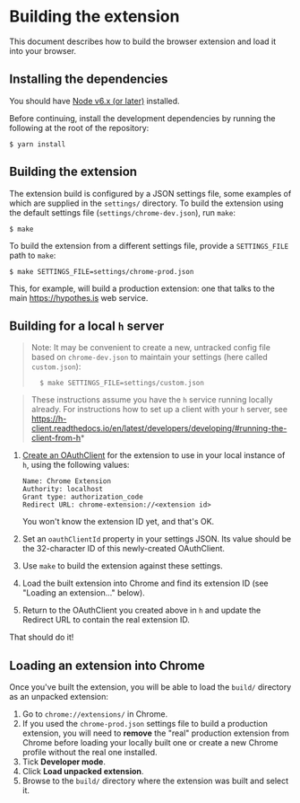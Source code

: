 # Building the extension

This document describes how to build the browser extension and load it into your
browser.

## Installing the dependencies

You should have [Node v6.x (or later)][node] installed.

Before continuing, install the development dependencies by running the following
at the root of the repository:

    $ yarn install

[node]: https://nodejs.org/en/download/

## Building the extension

The extension build is configured by a JSON settings file, some examples of
which are supplied in the `settings/` directory. To build the extension using
the default settings file (`settings/chrome-dev.json`), run `make`:

    $ make

To build the extension from a different settings file, provide a
`SETTINGS_FILE` path to `make`:

    $ make SETTINGS_FILE=settings/chrome-prod.json

This, for example, will build a production extension: one that talks to the main
<https://hypothes.is> web service.

## Building for a local `h` server

> Note:
> It may be convenient to create a new, untracked config file
> based on `chrome-dev.json` to maintain your settings
> (here called `custom.json`):
>
>       $ make SETTINGS_FILE=settings/custom.json

> These instructions assume you have the `h` service running locally already.
> For instructions how to set up a client with your `h` server, see
> https://h-client.readthedocs.io/en/latest/developers/developing/#running-the-client-from-h*

1. [Create an OAuthClient](http://localhost:5000/admin/oauthclients)
   for the extension to use in your local instance of `h`, using the following values:

   ```
   Name: Chrome Extension
   Authority: localhost
   Grant type: authorization_code
   Redirect URL: chrome-extension://<extension id>
   ```

   You won't know the extension ID yet, and that's OK.

1. Set an `oauthClientId` property in your settings JSON. Its value should
   be the 32-character ID of this newly-created OAuthClient.
1. Use `make` to build the extension against these settings.
1. Load the built extension into Chrome and find its extension ID
   (see "Loading an extension..." below).
1. Return to the OAuthClient you created above in `h` and update the Redirect
   URL to contain the real extension ID.

That should do it!

## Loading an extension into Chrome

Once you've built the extension, you will be able to load the `build/` directory
as an unpacked extension:

1.  Go to `chrome://extensions/` in Chrome.
1.  If you used the `chrome-prod.json` settings file to build a production
    extension, you will need to **remove** the "real" production extension from
    Chrome before loading your locally built one or create a new Chrome profile
    without the real one installed.
1.  Tick **Developer mode**.
1.  Click **Load unpacked extension**.
1.  Browse to the `build/` directory where the extension was built and select it.
